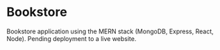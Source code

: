 # Bookstore
Bookstore application using the MERN stack (MongoDB, Express, React, Node). Pending deployment to a live website. 
